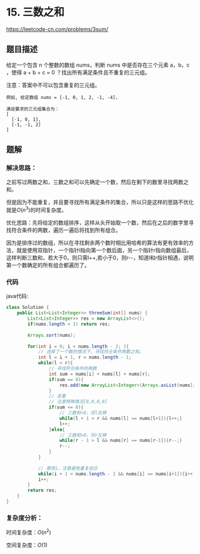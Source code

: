 # 15. 三数之和
https://leetcode-cn.com/problems/3sum/

## 题目描述

给定一个包含 n 个整数的数组 nums，判断 nums 中是否存在三个元素 a，b，c ，使得 a + b + c = 0 ？找出所有满足条件且不重复的三元组。

注意：答案中不可以包含重复的三元组。

```
例如, 给定数组 nums = [-1, 0, 1, 2, -1, -4]，

满足要求的三元组集合为：
[
  [-1, 0, 1],
  [-1, -1, 2]
]
```

## 题解

### 解决思路：

之前写过两数之和，三数之和可以先确定一个数，然后在剩下的数里寻找两数之和。

但是因为不能重复，并且要寻找所有满足条件的集合，所以只是这样的思路不优化就是$O(n^3)$的时间复杂度。

优化思路：先将给定的数组排序，这样从头开始取一个数，然后在之后的数字里寻找符合条件的两数，遍历一遍后将找到所有组合。

因为是排序过的数组，所以在寻找剩余两个数时相比用哈希的算法有更有效率的方法，就是使用双指针，一个指针l指向第一个数后面，另一个指针r指向数组最后，这样判断三数和，若大于0，则只需l++,若小于0，则r--，知道l和r指针相遇，说明第一个数确定的所有组合都遍历了。

### 代码

java代码:
~~~ java
class Solution {
    public List<List<Integer>> threeSum(int[] nums) {
        List<List<Integer>> res = new ArrayList<>();
        if(nums.length < 3) return res;
        
        Arrays.sort(nums);
        
        for(int i = 0; i < nums.length - 2; ){
            // 选择了一个数的情况下，寻找符合条件两数之和。
            int l = i + 1, r = nums.length - 1;
            while(l < r){
                // 寻找符合条件的两数
                int sum = nums[i] + nums[l] + nums[r];
                if(sum == 0){
                    res.add(new ArrayList<Integer>(Arrays.asList(nums[i], nums[l], nums[r])));
                }
                // 去重
                // 注意特殊情况[0,0,0,0]
                if(sum <= 0){
                    // 三数和<0，将l右移
                    while(l + 1 < r && nums[l] == nums[l+1]){l++;}
                    l++;
                }else{
                    // 三数和>0，将r左移
                    while(r - 1 > l && nums[r] == nums[r-1]){r--;}  
                    r--;
                }                
            }
            
            // 更改i，注意避免重复组合
            while(i + 1 < nums.length - 2 && nums[i] == nums[i+1]){i++;}
            i++;
        }
        return res;
    }
}
~~~

### 复杂度分析：

时间复杂度：$O(n^2)$

空间复杂度：$O(1)$

